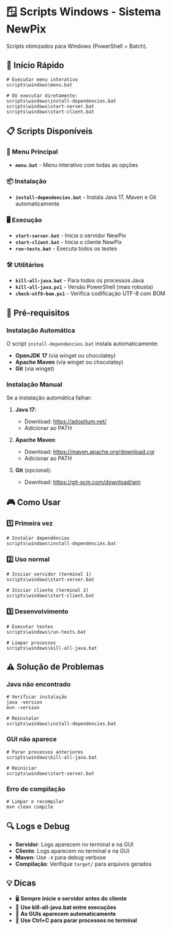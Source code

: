 # 🪟 Scripts Windows - Sistema NewPix

Scripts otimizados para Windows (PowerShell + Batch).

## 🚀 Início Rápido

```batch
# Executar menu interativo
scripts\windows\menu.bat

# OU executar diretamente:
scripts\windows\install-dependencies.bat
scripts\windows\start-server.bat
scripts\windows\start-client.bat
```

## 📋 Scripts Disponíveis

### 🎯 Menu Principal
- **`menu.bat`** - Menu interativo com todas as opções

### 📦 Instalação
- **`install-dependencies.bat`** - Instala Java 17, Maven e Git automaticamente

### 🖥️ Execução
- **`start-server.bat`** - Inicia o servidor NewPix
- **`start-client.bat`** - Inicia o cliente NewPix
- **`run-tests.bat`** - Executa todos os testes

### 🛠️ Utilitários
- **`kill-all-java.bat`** - Para todos os processos Java
- **`kill-all-java.ps1`** - Versão PowerShell (mais robusta)
- **`check-utf8-bom.ps1`** - Verifica codificação UTF-8 com BOM

## 🔧 Pré-requisitos

### Instalação Automática
O script `install-dependencies.bat` instala automaticamente:
- **OpenJDK 17** (via winget ou chocolatey)
- **Apache Maven** (via winget ou chocolatey)
- **Git** (via winget)

### Instalação Manual
Se a instalação automática falhar:

1. **Java 17**:
   - Download: https://adoptium.net/
   - Adicionar ao PATH

2. **Apache Maven**:
   - Download: https://maven.apache.org/download.cgi
   - Adicionar ao PATH

3. **Git** (opcional):
   - Download: https://git-scm.com/download/win

## 🎮 Como Usar

### 1️⃣ Primeira vez
```batch
# Instalar dependências
scripts\windows\install-dependencies.bat
```

### 2️⃣ Uso normal
```batch
# Iniciar servidor (terminal 1)
scripts\windows\start-server.bat

# Iniciar cliente (terminal 2)  
scripts\windows\start-client.bat
```

### 3️⃣ Desenvolvimento
```batch
# Executar testes
scripts\windows\run-tests.bat

# Limpar processos
scripts\windows\kill-all-java.bat
```

## ⚠️ Solução de Problemas

### Java não encontrado
```batch
# Verificar instalação
java -version
mvn -version

# Reinstalar
scripts\windows\install-dependencies.bat
```

### GUI não aparece
```batch
# Parar processos anteriores
scripts\windows\kill-all-java.bat

# Reiniciar
scripts\windows\start-server.bat
```

### Erro de compilação
```batch
# Limpar e recompilar
mvn clean compile
```

## 🔍 Logs e Debug

- **Servidor**: Logs aparecem no terminal e na GUI
- **Cliente**: Logs aparecem no terminal e na GUI  
- **Maven**: Use `-X` para debug verbose
- **Compilação**: Verifique `target/` para arquivos gerados

## 💡 Dicas

- 🖥️ **Sempre inicie o servidor antes do cliente**
- 🧹 **Use kill-all-java.bat entre execuções**
- 📱 **As GUIs aparecem automaticamente**
- 🔄 **Use Ctrl+C para parar processos no terminal**
